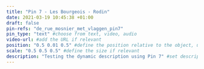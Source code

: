 ```yaml
---
title: "Pin 7 - Les Bourgeois - Rodin"
date: 2021-03-19 10:45:38 +01:00
draft: false
pin-refs: "de_rue_mosnier_met_vlaggen_pin7"
pin_type: "text" #choose from text, video, audio
video-url: #add the URL if relevant
position: "0.5 0.01 0.5" #define the position relative to the object, use aframe inspector to set correctly
scale: "0.5 0.5 0.5" #define the size if relevant
description: "Testing the dynamic description using Pin 7" #set description if relevant
---
```


